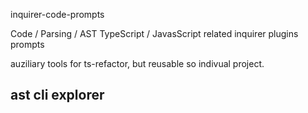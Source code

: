 inquirer-code-prompts

Code / Parsing / AST TypeScript / JavasScript related inquirer plugins prompts

auziliary tools for ts-refactor, but reusable so indivual project. 

## ast cli explorer